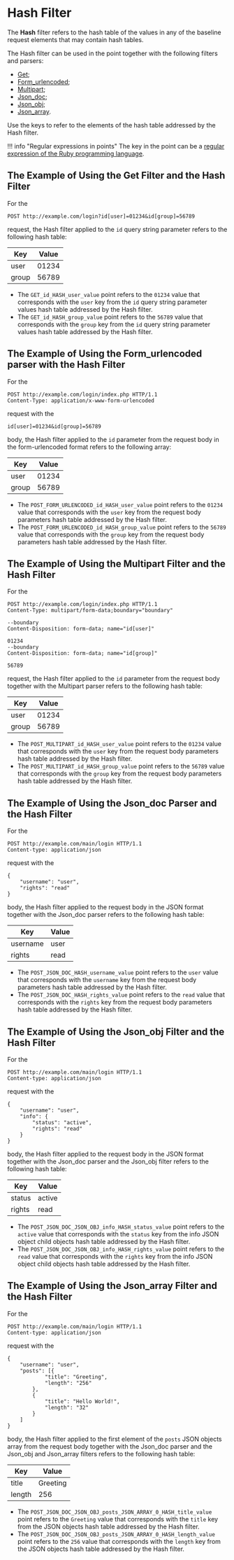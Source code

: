 [link-ruby]:        http://ruby-doc.org/core-2.6.1/doc/regexp_rdoc.html

[anchor1]:      #the-example-of-using-the-get-filter-and-the-hash-filter
[anchor2]:      #the-example-of-using-the-form_urlencoded-parser-with-the-hash-filter
[anchor3]:      #the-example-of-using-the-multipart-filter-and-the-hash-filter
[anchor4]:      #the-example-of-using-the-json_doc-parser-and-the-hash-filter
[anchor5]:      #the-example-of-using-the-json_obj-filter-and-the-hash-filter
[anchor6]:      #the-example-of-using-the-json_array-filter-and-the-hash-filter


# Hash Filter

The **Hash** filter refers to the hash table of the values in any of the baseline request elements that may contain hash tables.

The Hash filter can be used in the point together with the following filters and parsers:
* [Get][anchor1];
* [Form_urlencoded][anchor2];
* [Multipart][anchor3];
* [Json_doc][anchor4];
* [Json_obj][anchor5];
* [Json_array][anchor6].

Use the keys to refer to the elements of the hash table addressed by the Hash filter.

!!! info "Regular expressions in points"
    The key in the point can be a [regular expression of the Ruby programming language][link-ruby].  

## The Example of Using the Get Filter and the Hash Filter

For the 

```
POST http://example.com/login?id[user]=01234&id[group]=56789 
```

request, the Hash filter applied to the `id` query string parameter refers to the following hash table:

| Key   | Value    |
|-------|----------|
| user  | 01234    |
| group | 56789    |

* The `GET_id_HASH_user_value` point refers to the `01234` value that corresponds with the `user` key from the `id` query string parameter values hash table addressed by the Hash filter.
* The `GET_id_HASH_group_value` point refers to the `56789` value that corresponds with the `group` key from the `id` query string parameter values hash table addressed by the Hash filter.


## The Example of Using the Form_urlencoded parser with the Hash Filter

For the

```
POST http://example.com/login/index.php HTTP/1.1
Content-Type: application/x-www-form-urlencoded
```

request with the

```
id[user]=01234&id[group]=56789
```

body, the Hash filter applied to the `id` parameter from the request body in the form-urlencoded format refers to the following array:

| Key   | Value    |
|-------|----------|
| user  | 01234    |
| group | 56789    |

* The `POST_FORM_URLENCODED_id_HASH_user_value` point refers to the `01234` value that corresponds with the `user` key from the request body parameters hash table addressed by the Hash filter.
* The `POST_FORM_URLENCODED_id_HASH_group_value` point refers to the `56789` value that corresponds with the `group` key from the request body parameters hash table addressed by the Hash filter. 

## The Example of Using the Multipart Filter and the Hash Filter

For the

```
POST http://example.com/login/index.php HTTP/1.1
Content-Type: multipart/form-data;boundary="boundary" 

--boundary 
Content-Disposition: form-data; name="id[user]" 

01234 
--boundary 
Content-Disposition: form-data; name="id[group]"

56789
```

request, the Hash filter applied to the `id` parameter from the request body together with the Multipart parser refers to the following hash table:

| Key   | Value    |
|-------|----------|
| user  | 01234    |
| group | 56789    |

* The `POST_MULTIPART_id_HASH_user_value` point refers to the `01234` value that corresponds with the `user` key from the request body parameters hash table addressed by the Hash filter.
* The `POST_MULTIPART_id_HASH_group_value` point refers to the `56789` value that corresponds with the `group` key from the request body parameters hash table addressed by the Hash filter.

## The Example of Using the Json_doc Parser and the Hash Filter

For the

```
POST http://example.com/main/login HTTP/1.1
Content-type: application/json
```

request with the

```
{
    "username": "user",
    "rights": "read"
}
```

body, the Hash filter applied to the request body in the JSON format together with the Json_doc parser refers to the following hash table:

| Key      | Value    |
|----------|----------|
| username | user     |
| rights   | read     |

* The `POST_JSON_DOC_HASH_username_value` point refers to the `user` value that corresponds with the `username` key from the request body parameters hash table addressed by the Hash filter.
* The `POST_JSON_DOC_HASH_rights_value` point refers to the `read` value that corresponds with the `rights` key from the request body parameters hash table addressed by the Hash filter.

## The Example of Using the Json_obj Filter and the Hash Filter

For the

```
POST http://example.com/main/login HTTP/1.1
Content-type: application/json
```

request with the

```
{
    "username": "user",
    "info": {
        "status": "active",
        "rights": "read"
    }
}
```

body, the Hash filter applied to the request body in the JSON format together with the Json_doc parser and the Json_obj filter refers to the following hash table:

| Key    | Value    |
|--------|----------|
| status | active   |
| rights | read     |

* The `POST_JSON_DOC_JSON_OBJ_info_HASH_status_value` point refers to the `active` value that corresponds with the `status` key from the info JSON object child objects hash table addressed by the Hash filter.
* The `POST_JSON_DOC_JSON_OBJ_info_HASH_rights_value` point refers to the `read` value that corresponds with the `rights` key from the info JSON object child objects hash table addressed by the Hash filter.

## The Example of Using the Json_array Filter and the Hash Filter

For the

```
POST http://example.com/main/login HTTP/1.1
Content-type: application/json
```

request with the

```
{
    "username": "user",
    "posts": [{
            "title": "Greeting",
            "length": "256"
        },
        {
            "title": "Hello World!",
            "length": "32"
        }
    ]
}
```

body, the Hash filter applied to the first element of the `posts` JSON objects array from the request body together with the Json_doc parser and the Json_obj and Json_array filters refers to the following hash table:

| Key    | Value    |
|--------|----------|
| title  | Greeting |
| length | 256      |

* The `POST_JSON_DOC_JSON_OBJ_posts_JSON_ARRAY_0_HASH_title_value` point refers to the `Greeting` value that corresponds with the `title` key from the JSON objects hash table addressed by the Hash filter.
* The `POST_JSON_DOC_JSON_OBJ_posts_JSON_ARRAY_0_HASH_length_value` point refers to the `256` value that corresponds with the `length` key from the JSON objects hash table addressed by the Hash filter.
